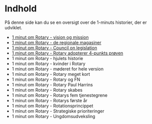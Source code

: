 # Indhold

På denne side kan du se en oversigt over de 1-minuts historier, der er udviklet.

- [1 minut om Rotary - vision og mission](visionmission.md)
- [1 minut om Rotary - de regionale magasiner](magasiner.md)
- [1 minut om Rotary - Council on legislation](col.md)
- [1 minut om Rotary - Rotary adopterer 4-punkts prøven](4punkt.md)
- 1 minut om Rotary - hjulets historie
- 1 minut om Rotary - kvinder i Rotary
- 1 minut om Rotary - møderet for hele version
- 1 minut om Rotary - Rotary meget kort
- 1 minut om Rotary - Rotary og FN
- 1 minut om Rotary - Rotary Paul Harrins
- 1 minut om Rotary - Rotary skabes
- 1 minut om Rotary - Rotarys fem tjenestegrene
- 1 minut om Rotary - Rotarys første år
- 1 minut om Rotary - Rotationsprincippet
- 1 minut om Rotary - Strategiske prioriteringer
- 1 minut om Rotary - Ungdomsudveksling
